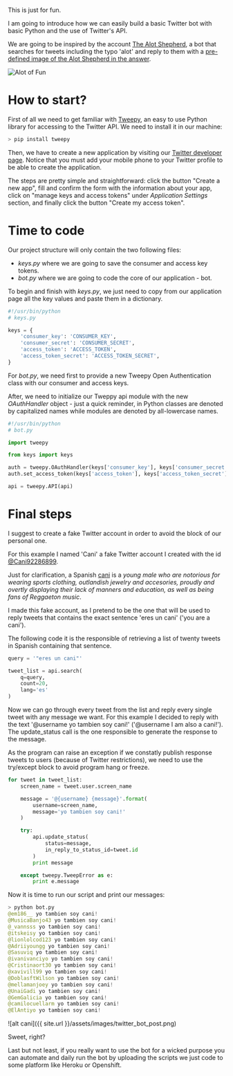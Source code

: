 This is just for fun.

I am going to introduce how we can easily build a basic Twitter bot with basic Python and the use of Twitter's API.

We are going to be inspired by the account [The Alot Shepherd](https://twitter.com/TheAlotShepherd/), a bot that searches for tweets including the typo 'alot' and reply to them with a [pre-defined image of the Alot Shepherd in the answer](https://twicopy.org/TheAlotShepherd/).

![Alot of Fun](http://i.imgur.com/COEpa.png)

# How to start?

First of all we need to get familiar with [Tweepy](http://tweepy.readthedocs.io/en/v3.5.0/), an easy to use Python library for accessing to the Twitter API. We need to install it in our machine:

```python
> pip install tweepy
```

Then, we have to create a new application by visiting our [Twitter developer page](https://apps.twitter.com/). Notice that you must add your mobile phone to your Twitter profile to be able to create the application.

The steps are pretty simple and straightforward: click the button "Create a new app", fill and confirm the form with the information about your app, click on "manage keys and access tokens" under *Application Settings* section, and finally click the button "Create my access token".

# Time to code

Our project structure will only contain the two following files:

- *keys.py* where we are going to save the consumer and access key tokens.
- *bot.py* where we are going to code the core of our application - bot.

To begin and finish with *keys.py*, we just need to copy from our application page all the key values and paste them in a dictionary.

```python
#!/usr/bin/python
# keys.py

keys = {
    'consumer_key': 'CONSUMER_KEY',
    'consumer_secret': 'CONSUMER_SECRET',
    'access_token': 'ACCESS_TOKEN',
    'access_token_secret': 'ACCESS_TOKEN_SECRET',
}
```

For *bot.py*, we need first to provide a new Tweepy Open Authentication class with our consumer and access keys.

After, we need to initialize our Tweppy api module with the new *OAuthHandler* object - just a quick reminder, in Python classes are denoted by capitalized names while modules are denoted by all-lowercase names.

```python
#!/usr/bin/python
# bot.py

import tweepy

from keys import keys

auth = tweepy.OAuthHandler(keys['consumer_key'], keys['consumer_secret'])
auth.set_access_token(keys['access_token'], keys['access_token_secret'])

api = tweepy.API(api)
```

# Final steps

I suggest to create a fake Twitter account in order to avoid the block of our personal one.

For this example I named 'Cani' a fake Twitter account I created with the id [@Cani92286899](https://twitter.com/Cani92286899/with_replies).

Just for clarification, a Spanish [cani](https://www.quora.com/Whats-the-meaning-of-Spanish-cani-choni-etc) is a *young male who are notorious for wearing sports clothing, outlandish jewelry and accesories, proudly and overtly displaying their lack of manners and education, as well as being fans of Reggaeton music*.

I made this fake account, as I pretend to be the one that will be used to reply tweets that contains the exact sentence 'eres un cani' ('you are a cani').

The following code it is the responsible of retrieving a list of twenty tweets in Spanish containing that sentence.

```python
query = '"eres un cani"'

tweet_list = api.search(
    q=query,
    count=20,
    lang='es'
)
```

Now we can go through every tweet from the list and reply every single tweet with any message we want. For this example I decided to reply with the text '@username yo tambien soy cani!' ('@username I am also a cani!'). The update_status call is the one responsible to generate the response to the message.

As the program can raise an exception if we constatly publish response tweets to users (because of Twitter restrictions), we need to use the try/except block to avoid program hang or freeze.

```python
for tweet in tweet_list:
    screen_name = tweet.user.screen_name

    message = '@{username} {message}'.format(
        username=screen_name,
        message='yo tambien soy cani!'
    )

    try:
        api.update_status(
            status=message,
            in_reply_to_status_id=tweet.id
        )
        print message

    except tweepy.TweepError as e:
        print e.message

```

Now it is time to run our script and print our messages:

```python
> python bot.py
@em186__ yo tambien soy cani!
@MusicaBanjo43 yo tambien soy cani!
@_vannsss yo tambien soy cani!
@itskeisy yo tambien soy cani!
@lionlolcod123 yo tambien soy cani!
@Adriiyoungg yo tambien soy cani!
@Sasuviq yo tambien soy cani!
@ivanivanciyo yo tambien soy cani!
@Cristinaort30 yo tambien soy cani!
@xavivill99 yo tambien soy cani!
@DoblasftWilson yo tambien soy cani!
@mellamanjoey yo tambien soy cani!
@UnaiGadi yo tambien soy cani!
@GemGalicia yo tambien soy cani!
@camilocuellarm yo tambien soy cani!
@ElAntiyo yo tambien soy cani!
```

![alt cani]({{ site.url }}/assets/images/twitter_bot_post.png)

Sweet, right?

Last but not least, if you really want to use the bot for a wicked purpose you can automate and daily run the bot by uploading the scripts we just code to some platform like Heroku or Openshift.




